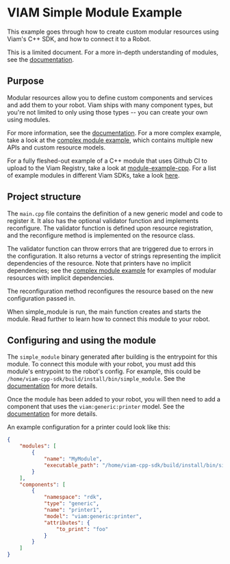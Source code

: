 # VIAM Simple Module Example
This example goes through how to create custom modular resources using Viam's C++ SDK, and how to connect it to a Robot.

This is a limited document. For a more in-depth understanding of modules, see the [documentation](https://docs.viam.com/registry/).

## Purpose
Modular resources allow you to define custom components and services and add them to your robot. Viam ships with many component types, but you're not limited to only using those types -- you can create your own using modules.

For more information, see the [documentation]([https://docs.viam.com/program/extend/modular-resources/](https://docs.viam.com/registry/)). For a more complex example, take a look at the [complex module example](https://github.com/viamrobotics/viam-cpp-sdk/tree/main/src/viam/examples/modules/complex), which contains multiple new APIs and custom resource models.

For a fully fleshed-out example of a C++ module that uses Github CI to upload to the Viam Registry, take a look at [module-example-cpp](https://github.com/viamrobotics/module-example-cpp). For a list of example modules in different Viam SDKs, take a look [here](https://github.com/viamrobotics/upload-module/#example-repos).

## Project structure
The `main.cpp` file contains the definition of a new generic model and code to register it. It also has the optional validator function and implements reconfigure. The validator function is defined upon resource registration, and the reconfigure method is implemented on the resource class.

The validator function can throw errors that are triggered due to errors in the configuration. It also returns a vector of strings representing the implicit dependencies of the resource. Note that printers have no implicit dependencies; see the [complex module example](https://github.com/viamrobotics/viam-cpp-sdk/tree/main/src/viam/examples/modules/complex) for examples of modular resources with implicit dependencies.

The reconfiguration method reconfigures the resource based on the new configuration passed in.

When simple_module is run, the main function creates and starts the module. Read further to learn how to connect this module to your robot.

## Configuring and using the module
The `simple_module` binary generated after building is the entrypoint for this module. To connect this module with your robot, you must add this module's entrypoint to the robot's config. For example, this could be `/home/viam-cpp-sdk/build/install/bin/simple_module`. See the [documentation](https://docs.viam.com/registry/configure/#add-a-local-module) for more details.

Once the module has been added to your robot, you will then need to add a component that uses the `viam:generic:printer` model. See the [documentation](https://docs.viam.com/registry/configure/#add-a-local-modular-resource) for more details.

An example configuration for a printer could look like this:
```json
{
	"modules": [
		{
			"name": "MyModule",
			"executable_path": "/home/viam-cpp-sdk/build/install/bin/simple_module"
		}
	],
	"components": [
		{
			"namespace": "rdk",
			"type": "generic",
			"name": "printer1",
			"model": "viam:generic:printer",
			"attributes": {
				"to_print": "foo"
			}
		}
	]
}
```

